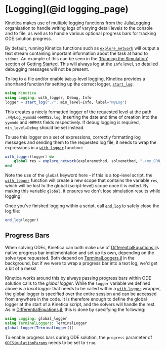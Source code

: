 # [Logging](@id logging_page)

Kinetica makes use of multiple logging functions from the [JuliaLogging](https://julialogging.github.io) organisation to handle writing logs of varying detail levels to the console and to file, as well as to handle various optional progress bars for tracking ODE solution progress.

By default, running Kinetica functions such as [`explore_network`](@ref) will output a text stream containing important information about the task at hand to `stdout`. An example of this can be seen in the ['Running the Simulation' section of Getting Started](@ref "Running the Simulation"). This will always log at the `Info` level, so detailed debugging messages will not be present.

To log to a file and/or enable `Debug`-level logging, Kinetica provides a shorthand function for setting up the correct logger, [`start_log`](@ref):

```julia
using Kinetica
using Logging: with_logger, Debug, Info
logger = start_log("./"; min_level=Info, label="MyLog")
```

This creates a nicely formatted logger of the requested level at the path `./MyLog_yymmdd-HHMMSS.log`, inserting the date and time of creation into the `yymmdd` and `HHMMSS` fields respectively. If debug logging is required, `min_level=Debug` should be set instead.

To use this logger on a set of expressions, correctly formatting log messages and sending them to the requested log file, it needs to wrap the expressions in a [`with_logger`](https://julialogging.github.io/reference/logging/#Logging.with_logger) function:

```julia
with_logger(logger) do
    global res = explore_network(exploremethod, solvemethod, "./my_CRN_out")
end
```

Note the use of the `global` keyword here - if this is a top-level script, the [`with_logger`](https://julialogging.github.io/reference/logging/#Logging.with_logger) function will create a new scope that contains the variable `res`, which will be lost to the global (script-level) scope once it is exited. By making this variable `global`, it ensures we don't lose simulation results while logging!

Once you've finished logging within a script, call [`end_log`](@ref) to safely close the log file:

```julia
end_log(logger)
```

## Progress Bars

When solving ODEs, Kinetica can both make use of [DifferentialEquations.jl](https://github.com/SciML/DifferentialEquations.jl)s native progress bar implementation and set up its own, depending on the solve type requested. Both depend on [TerminalLoggers.jl](https://julialogging.github.io/reference/terminalloggers) in the background, but if we were to wrap a progress bar into a text log, we'd get a bit of a mess!

Kinetica works around this by always passing progress bars within ODE solution calls to the *global logger*. While the `logger` variable we defined above is a *local logger* that needs to be called within a [`with_logger`](https://julialogging.github.io/reference/logging/#Logging.with_logger) wrapper, the global logger is specified over the entire session and can be accessed from anywhere in the code. It is therefore enough to define the global logger at the start of a Kinetica script, and the solvers will handle the rest. As in [DifferentialEquations.jl](https://github.com/SciML/DifferentialEquations.jl), this is done by specifying the following:

```julia
using Logging: global_logger
using TerminalLoggers: TerminalLogger
global_logger(TerminalLogger())
```

To enable progress bars during ODE solution, the `progress` parameter of [`ODESimulationParams`](@ref) needs to be set to `true`.